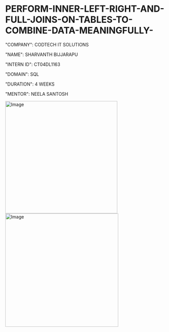# PERFORM-INNER-LEFT-RIGHT-AND-FULL-JOINS-ON-TABLES-TO-COMBINE-DATA-MEANINGFULLY-

"COMPANY": CODTECH IT SOLUTIONS

"NAME": SHARVANTH BIJJARAPU

"INTERN ID": CT04DL1163 

"DOMAIN": SQL

"DURATION": 4 WEEKS

"MENTOR": NEELA SANTOSH

<img width="353" alt="Image" src="https://github.com/user-attachments/assets/cf6c3d3f-2078-4633-902b-3f90f58e9e32" />

<img width="356" alt="Image" src="https://github.com/user-attachments/assets/883fc597-eb8e-4fa0-a02b-d0d40654ea40" />
